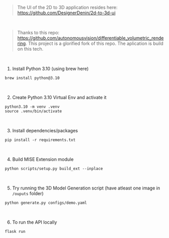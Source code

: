 > The UI of the 2D to 3D application resides here: https://github.com/DesignerDenin/2d-to-3d-ui

&nbsp;

> Thanks to this repo: https://github.com/autonomousvision/differentiable_volumetric_rendering. This project is a glorified fork of this repo. The aplication is build on this tech.

&nbsp;

1. Install Python 3.10 (using brew here)
```
brew install python@3.10
```

&nbsp;

2. Create Python 3.10 Virtual Env and activate it
```
python3.10 -m venv .venv
source .venv/bin/activate
```

&nbsp;

3. Install dependencies/packages
```
pip install -r requirements.txt
```

&nbsp;

4. Build MISE Extension module
```
python scripts/setup.py build_ext --inplace
```

&nbsp;

5. Try running the 3D Model Generation script (have atleast one image in `/ouputs` folder)
```
python generate.py configs/demo.yaml
```

&nbsp;

6. To run the API locally
```
flask run
```
